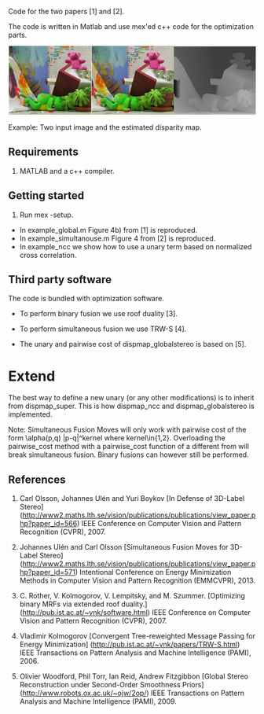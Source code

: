 Code for the two papers [1] and [2].

The code is written in Matlab and use mex'ed c++ code for the
optimization parts.

![ScreenShot](screenshot/teddy.png)

Example: Two input image and the estimated disparity map.

Requirements 
---
1. MATLAB and a c++ compiler.

Getting started
---
1. Run mex -setup.

* In example_global.m Figure 4b) from [1] is reproduced.
* In example_simultanouse.m Figure 4 from [2] is reproduced.
* In example_ncc we show how to use a unary term based on normalized cross correlation.


Third party software
----
The code is bundled with optimization software.

* To perform binary fusion we use roof duality [3].

* To perform simultaneous fusion we use TRW-S [4].

*  The unary and pairwise cost of dispmap_globalstereo is based on [5].

Extend
====
The best way to define a new unary (or any other modifications) is to inherit from dispmap_super.
This is how dispmap_ncc and dispmap_globalstereo is implemented.

Note: Simultaneous Fusion Moves will only work with pairwise cost of the form \alpha(p,q) |p-q|^kernel where kernel\in{1,2}. Overloading the pairwise_cost 
method with a pairwise_cost function of a different from will break simultaneous fusion. Binary fusions can however still be performed. 

References
---
1.  Carl Olsson, Johannes Ulén and Yuri Boykov
		[In Defense of 3D-Label Stereo]
		(http://www2.maths.lth.se/vision/publications/publications/view_paper.php?paper_id=566)
		IEEE Conference on Computer Vision and Pattern Recognition (CVPR), 2007.

2. 	Johannes Ulén and Carl Olsson
		[Simultaneous Fusion Moves for 3D-Label Stereo]
		(http://www2.maths.lth.se/vision/publications/publications/view_paper.php?paper_id=571)
		Intentional Conference on Energy Minimization Methods in Computer Vision and Pattern Recognition (EMMCVPR), 2013.

3. C. Rother, V. Kolmogorov, V. Lempitsky, and M. Szummer. 
  [Optimizing binary MRFs via extended roof duality.]
  (http://pub.ist.ac.at/~vnk/software.html) IEEE Conference on Computer Vision and Pattern Recognition (CVPR), 2007.

4. Vladimir Kolmogorov
[Convergent Tree-reweighted Message Passing for Energy Minimization]
(http://pub.ist.ac.at/~vnk/papers/TRW-S.html)
IEEE Transactions on Pattern Analysis and Machine Intelligence (PAMI), 2006.

5. Olivier Woodford, Phil Torr, Ian Reid, Andrew Fitzgibbon
[Global Stereo Reconstruction under Second-Order Smoothness Priors]
(http://www.robots.ox.ac.uk/~ojw/2op/)
IEEE Transactions on Pattern Analysis and Machine Intelligence (PAMI), 2009.
